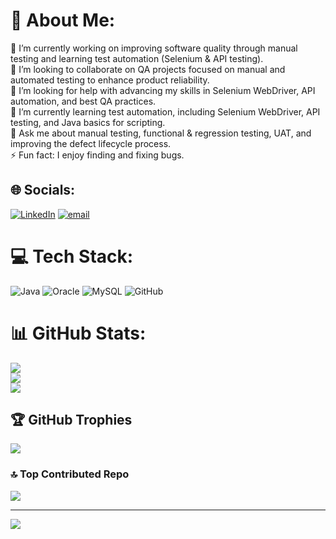 # 💫 About Me:
🔭 I’m currently working on improving software quality through manual testing and learning test automation (Selenium & API testing).<br>👯 I’m looking to collaborate on QA projects focused on manual and automated testing to enhance product reliability.<br>🤝 I’m looking for help with advancing my skills in Selenium WebDriver, API automation, and best QA practices.<br>🌱 I’m currently learning test automation, including Selenium WebDriver, API testing, and Java basics for scripting.<br>💬 Ask me about manual testing, functional & regression testing, UAT, and improving the defect lifecycle process.<br>⚡ Fun fact: I enjoy finding and fixing bugs.  


## 🌐 Socials:
[![LinkedIn](https://img.shields.io/badge/LinkedIn-%230077B5.svg?logo=linkedin&logoColor=white)](https://linkedin.com/in/www.linkedin.com/in/sudhansuchoudhury) [![email](https://img.shields.io/badge/Email-D14836?logo=gmail&logoColor=white)](mailto:te.sudhansu@gmail.com) 

# 💻 Tech Stack:
![Java](https://img.shields.io/badge/java-%23ED8B00.svg?style=plastic&logo=openjdk&logoColor=white) ![Oracle](https://img.shields.io/badge/Oracle-F80000?style=plastic&logo=oracle&logoColor=white) ![MySQL](https://img.shields.io/badge/mysql-4479A1.svg?style=plastic&logo=mysql&logoColor=white) ![GitHub](https://img.shields.io/badge/github-%23121011.svg?style=plastic&logo=github&logoColor=white)
# 📊 GitHub Stats:
![](https://github-readme-stats.vercel.app/api?username=Sudhansuchoudhury&theme=dark&hide_border=false&include_all_commits=false&count_private=false)<br/>
![](https://nirzak-streak-stats.vercel.app/?user=Sudhansuchoudhury&theme=dark&hide_border=false)<br/>
![](https://github-readme-stats.vercel.app/api/top-langs/?username=Sudhansuchoudhury&theme=dark&hide_border=false&include_all_commits=false&count_private=false&layout=compact)

## 🏆 GitHub Trophies
![](https://github-profile-trophy.vercel.app/?username=Sudhansuchoudhury&theme=gruvbox&no-frame=true&no-bg=false&margin-w=4)

### 🔝 Top Contributed Repo
![](https://github-contributor-stats.vercel.app/api?username=Sudhansuchoudhury&limit=5&theme=nightowl&combine_all_yearly_contributions=true)

---
[![](https://visitcount.itsvg.in/api?id=Sudhansuchoudhury&icon=6&color=0)](https://visitcount.itsvg.in)

<!-- Proudly created with GPRM ( https://gprm.itsvg.in ) -->
